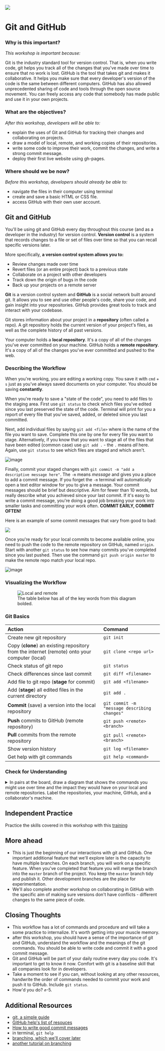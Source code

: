 <!--
Creator: <Name>
Market: SF
-->

![](https://ga-dash.s3.amazonaws.com/production/assets/logo-9f88ae6c9c3871690e33280fcf557f33.png)

# Git and GitHub

### Why is this important?
<!-- framing the "why" in big-picture/real world examples -->
*This workshop is important because:*

Git is the industry standard tool for version control. That is, when you write code, git helps you track all of the changes that you've made over time to ensure that no work is lost. GitHub is the tool that takes git and makes it collaborative. It helps you make sure that every developer's version of the code is the same between different computers. GitHub has also allowed unprecedented sharing of code and tools through the open source movement. You can freely access any code that somebody has made public and use it in your own projects.



### What are the objectives?
<!-- specific/measurable goal for students to achieve -->
*After this workshop, developers will be able to:*

- explain the uses of Git and GitHub for tracking their changes and collaborating on projects.
- draw a model of local, remote, and working copies of their repositories.
- write some code to improve their work, commit the changes, and write a strong commit message.
- deploy their first live website using gh-pages.

### Where should we be now?
<!-- call out the skills that are prerequisites -->
*Before this workshop, developers should already be able to:*

- navigate the files in their computer using terminal
- create and save a basic HTML or CSS file.
- access GitHub with their own user account.

## Git and GitHub

You'll be using git and GitHub every day throughout this course (and as a developer in the industry) for version control. **Version control** is a system that records changes to a file or set of files over time so that you can recall specific versions later.

More specifically, **a version control system allows you to:**

* Review changes made over time
* Revert files (or an entire project) back to a previous state
* Collaborate on a project with other developers
* Track down the origin of bugs in the code
* Back up your projects on a remote server

**Git** is a version control system and **GitHub** is a social network built around git. It allows you to see and use other people's code, share your code, and gain insight into your repositories. GitHub provides great tools to track and interact with your codebase.

Git stores information about your project in a **repository** (often called a repo). A git repository holds the current version of your project's files, as well as the complete history of all past versions.

Your computer holds a **local repository**. It's a copy of all of the changes you've ever committed on your machine. GitHub holds a **remote repository**. It's a copy of all of the changes you've ever committed and pushed to the web.

### Describing the Workflow

When you're working, you are editing a working copy. You save it with `cmd` + `s` just as you've always saved documents on your computer. You should be saving **constantly**.

When you're ready to save a "state of the code", you need to add files to the staging area. First use `git status` to check which files you've edited since you last preserved the state of the code. Terminal will print for you a report of every file that you've saved, added, or deleted since you last committed.

Next, add individual files by saying `git add <file>` where <file> is the name of the file you want to save. Complete this one by one for every file you want to stage. Alternatively, if you know that you want to stage all of the files that have been edited (common case) use `git add .` - the `.` means *all* here. Again, use `git status` to see which files are staged and which aren't.

![image](https://cloud.githubusercontent.com/assets/6520345/17714071/f2b675d8-63b2-11e6-88b0-6a92d508c7e2.png)

Finally, commit your staged changes with `git commit -m "add a descriptive message here"`. The `-m` means *message* and gives you a place to add a commit message. If you forget the `-m` terminal will automatically open a text editor window for you to give a message. Your commit messages should be brief but descriptive. Aim for fewer than 10 words, but really describe what you achieved since your last commit. If it's easy to write a commit message, you're doing a good job breaking your work into smaller tasks and committing your work often. **COMMIT EARLY, COMMIT OFTEN!**

Here is an example of some commit messages that vary from good to bad:

![](https://imgs.xkcd.com/comics/git_commit.png)

Once you're ready for your local commits to become available online, you need to push the code to the remote repository on GitHub, named `origin`. Start with another `git status` to see how many commits you've completed since you last pushed. Then use the command `git push origin master` to make the remote repo match your local repo.

![image](https://cloud.githubusercontent.com/assets/6520345/17714099/24641086-63b3-11e6-93f1-ffcfb5a60433.png)

### Visualizing the Workflow
<figure>
  <img src="https://www.git-tower.com/learn/content/01-git/01-ebook/en/01-command-line/04-remote-repositories/01-introduction/basic-remote-workflow.png" alt="Local and remote">
  <br>
  <figcaption>The table below has all of the key words from this diagram bolded. </figcaption>
</figure>

### Git Basics

| Action | Command |
| :--- | :--- |
| Create new git repository | `git init` |
| Copy (**clone**) an existing repository from the internet (remote) onto your computer (local)| `git clone <repo url>`|
| Check status of git repo | `git status` |
| Check differences since last commit | `git diff <filename>` |
| Add file to git repo (**stage** for commit) | `git add <filename>` |
| Add (**stage**) all edited files in the current directory | `git add .` |
| **Commit** (save) a version into the local repository | `git commit -m "message describing changes"` |
| **Push** commits to GitHub (remote repository) | `git push <remote> <branch>` |
| **Pull** commits from the remote repository | `git pull <remote> <branch>` |
| Show version history | `git log <filename>` |
| Get help with git commands | `git help <command>` |






### Check for Understanding

<details>
  <summary>In pairs at the board, draw a diagram that shows the commands you might use over time and the impact they would have on your local and remote repositories. Label the repositories, your machine, GitHub, and a collaborator's machine.</summary>
  <p>
    <figure>
      <img src="https://camo.githubusercontent.com/d4de2fdb747fec0d3dc67b1640f37c12f3786f5b/687474703a2f2f6a6c6f72642e75732f6769742d69742f6173736574732f696d67732f72656d6f7465732e706e67" alt="Local and remote">
    </figure>
    <img src="https://cloud.githubusercontent.com/assets/6520345/17574607/8515d59a-5f17-11e6-85be-89fa8ad9962c.png" alt="Local and remote">

  </p>
</details>

## Independent Practice
Practice the skills covered in this workshop with this [training](https://github.com/sf-wdi-labs/personal-portfolio)

## More ahead
- This is just the beginning of our interactions with git and GitHub. One important additional feature that we'll explore later is the capacity to have multiple branches. On each branch, you will work on a specific feature. When you've completed that feature you will merge the branch into the `master` branch of the project. You keep the `master` branch tidy and publish it. Other development branches are the place for experimentation.
- We'll also complete another workshop on collaborating in GitHub with the specific aim of making sure versions don't have conflicts - different changes to the same piece of code.

## Closing Thoughts
- This workflow has a lot of commands and procedure and will take a some practice to internalize. It's worth getting into your muscle memory.
- after this workshop, you should have a sense of the importance of git and GitHub, understand the workflow and the meanings of the git commands. You should be able to write code and commit it with a good commit message.
- Git and GitHub will be part of your daily routine every day you code. It's important to get to know it now. Comfort with git is a baseline skill that all companies look for in developers.
- Take a moment to see if you can, without looking at any other resources, handwrite the order of commands needed to commit your work and push it to GitHub. Include `git status`.
- How'd you do? ✊-5.

## Additional Resources
- [git, a simple guide](http://rogerdudler.github.io/git-guide/)
- [GitHub help's list of resouces](https://help.github.com/articles/good-resources-for-learning-git-and-github/)
- [How to write good commit messages](https://chris.beams.io/posts/git-commit/)
- in terminal, `git help`
- [branching, which we'll cover later](https://guides.github.com/introduction/flow/)
- [another tutorial on branching](http://learngitbranching.js.org/)
